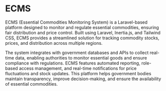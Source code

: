 # ECMS
ECMS (Essential Commodities Monitoring System) is a Laravel-based platform designed to monitor and regulate essential commodities, ensuring fair distribution and price control. Built using Laravel, Inertia.js, and Tailwind CSS, ECMS provides a streamlined solution for tracking commodity stocks, prices, and distribution across multiple regions.

The system integrates with government databases and APIs to collect real-time data, enabling authorities to monitor essential goods and ensure compliance with regulations. 
ECMS features automated reporting, role-based access management, and real-time notifications for price fluctuations and stock updates. 
This platform helps government bodies maintain transparency,
improve decision-making, and ensure the availability of essential commodities.
